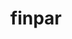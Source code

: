 ---
title: finpar
description: R client for the unofficial API of the Parliament of Finland
maintainer: !binary |-
  Sm9vbmEgTGVodG9tw6RraSA8am9vbmEubGVodG9tYWtpQGdtYWlsLmNvbT4=
github: https://github.com/rOpenGov/finpar
bugreports: https://github.com/rOpenGov/finpar/issues
category: ropengov
---